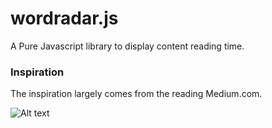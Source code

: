 wordradar.js
============

A Pure Javascript library to display content reading time. 

### Inspiration

The inspiration largely comes from the reading Medium.com.

![Alt text](http://i.imgur.com/GuynzPt.png)

